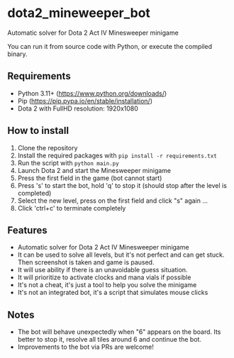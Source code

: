 # dota2_mineweeper_bot
Automatic solver for Dota 2 Act IV Minesweeper minigame

You can run it from source code with Python, or execute the compiled binary.

## Requirements
- Python 3.11+ (https://www.python.org/downloads/)
- Pip (https://pip.pypa.io/en/stable/installation/)
- Dota 2 with FullHD resolution: 1920x1080

## How to install
1. Clone the repository
2. Install the required packages with `pip install -r requirements.txt`
3. Run the script with `python main.py`
4. Launch Dota 2 and start the Minesweeper minigame
5. Press the first field in the game (bot cannot start)
6. Press 's' to start the bot, hold 'q' to stop it (should stop after the level is completed)
7. Select the new level, press on the first field and click "s" again ...
8. Click 'ctrl+c' to terminate completely

## Features
- Automatic solver for Dota 2 Act IV Minesweeper minigame
- It can be used to solve all levels, but it's not perfect and can get stuck. Then screenshot is taken and game is paused.
- It will use ability if there is an unavoidable guess situation. 
- It will prioritize to activate clocks and mana vials if possible
- It's not a cheat, it's just a tool to help you solve the minigame
- It's not an integrated bot, it's a script that simulates mouse clicks

## Notes
- The bot will behave unexpectedly when "6" appears on the board. Its better to stop it, resolve all tiles around 6 and continue the bot. 
- Improvements to the bot via PRs are welcome!
